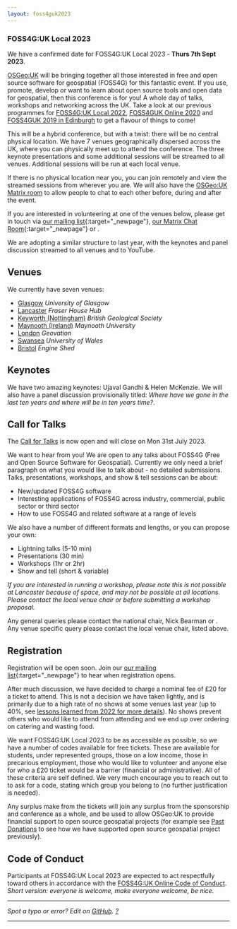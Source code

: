 ```yaml
---
layout: foss4guk2023
---
```


### FOSS4G:UK Local 2023

We have a confirmed date for FOSS4G:UK Local 2023 - **Thurs 7th Sept 2023**.

[OSGeo:UK](https://uk.osgeo.org/) will be bringing together all those interested in free and open source software for geospatial (FOSS4G) for this fantastic event. If you use, promote, develop or want to learn about open source tools and open data for geospatial, then this conference is for you! A whole day of talks, workshops and networking across the UK. Take a look at our previous programmes for [FOSS4G:UK Local 2022](https://docs.google.com/spreadsheets/d/1ChtOtqO0PfZ2ckiZqqJxyV3VhP3Xm-WnkJ6NwZ2UVTM/edit#gid=1605024148),  [FOSS4GUK Online 2020](https://uk.osgeo.org/foss4gukonline2020/programme.html) and [FOSS4GUK 2019 in Edinburgh](https://uk.osgeo.org/foss4guk2019/FOSS4GUK_2019_Programme.pdf) to get a flavour of things to come!

This will be a hybrid conference, but with a twist: there will be no central physical location. We have 7 venues geographically dispersed across the UK, where you can physically meet up to attend the conference. The three keynote presentations and some additional sessions will be streamed to all venues. Additional sessions will be run at each local venue.

If there is no physical location near you, you can join remotely and view the streamed sessions from wherever you are. We will also have the [OSGeo:UK Matrix room](https://matrix.to/#/#OSGeoUK:matrix.org) to allow people to chat to each other before, during and after the event.

If you are interested in volunteering at one of the venues below, please get in touch via [our mailing list](https://lists.osgeo.org/mailman/listinfo/uk){:target="_newpage"}, [our Matrix Chat Room](https://matrix.to/#/%23OSGeoUK:matrix.org){:target="_newpage"} or <span class="osgeoemail"></span>.

We are adopting a similar structure to last year, with the keynotes and panel discussion streamed to all venues and to YouTube. 


## Venues

We currently have seven venues:

- [Glasgow](glasgow.html) *University of Glasgow*
- [Lancaster](lancaster.html) *Fraser House Hub*
- [Keyworth (Nottingham)](keyworth.html) *British Geological Society*
- [Maynooth (Ireland)](maynooth.html) *Maynooth University*
- [London](london.html) *Geovation*
- [Swansea](swansea.html) *University of Wales*
- [Bristol](bristol.html) *Engine Shed*


## Keynotes

We have two amazing keynotes: Ujaval Gandhi & Helen McKenzie. We will also have a panel discussion provisionally titled: *Where have we gone in the last ten years and where will be in ten years time?*. 


## Call for Talks

The [Call for Talks](https://forms.gle/hvfkQvwxWjxwMXMN6) is now open and will close on Mon 31st July 2023. 

We want to hear from you! We are open to any talks about FOSS4G (Free and Open Source Software for Geospatial). Currently we only need a brief paragraph on what you would like to talk about - no detailed submissions. Talks, presentations, workshops, and show & tell sessions can be about:

- New/updated FOSS4G software
- Interesting applications of FOSS4G across industry, commercial, public sector or third sector
- How to use FOSS4G and related software at a range of levels

We also have a number of different formats and lengths, or you can propose your own:

- Lightning talks (5-10 min)
- Presentations (30 min)
- Workshops (1hr or 2hr)
- Show and tell (short & variable)

*If you are interested in running a workshop, please note this is not possible at Lancaster because of space, and may not be possible at all locations. Please contact the local venue chair or <span class="osgeoemail"></span> before submitting a workshop proposal.*

Any general queries please contact the national chair, Nick Bearman or <span class="osgeoemail"></span>. Any venue specific query please contact the local venue chair, listed above.


## Registration

Registration will be open soon. Join our [our mailing list](https://lists.osgeo.org/mailman/listinfo/uk){:target="_newpage"} to hear when registration opens. 

After much discussion, we have decided to charge a nominal fee of £20 for a ticket to attend. This is not a decision we have taken lightly, and is primarily due to a high rate of no shows at some venues last year (up to 40%, see [lessons learned from 2022 for more details](https://uk.osgeo.org/foss4guk2022local/lessons-learned.html)). No shows prevent others who would like to attend from attending and we end up over ordering on catering and wasting food. 

We want FOSS4G:UK Local 2023 to be as accessible as possible, so we have a number of codes available for free tickets. These are available for students, under represented groups, those on a low income, those in precarious employment, those who would like to volunteer and anyone else for who a £20 ticket would be a barrier (financial or administrative). All of these criteria are self defined. We very much encourage you to reach out to <span class="osgeoemail"></span> to ask for a code, stating which group you belong to (no further justification is needed). 

Any surplus make from the tickets will join any surplus from the sponsorship and conference as a whole, and be used to allow OSGeo:UK to provide financial support to open source geospatial projects (for example see [Past Donations](https://uk.osgeo.org/pastdonations.html) to see how we have supported open source geospatial project previously). 


## Code of Conduct
Participants at FOSS4G:UK Local 2023 are expected to act respectfully toward others in accordance with the [FOSS4G:UK Online Code of Conduct](code-of-conduct). *Short version: everyone is welcome, make everyone welcome, be nice.* 

----

*Spot a typo or error? Edit on [GitHub](https://github.com/osgeouk/website/blob/gh-pages/foss4guklocal2023/index.md). [?](./editing-on-github.html)*

----

<!-- Jonny Huck Email Obfuscator -->
<!-- Simply add...  <span class="osgeoemail"></span>  ...wherever you would like the email link to appear -->
<script>
    let spans = document.getElementsByClassName('osgeoemail');
    for (let i = 0; i < spans.length; i++){
        spans[i].innerHTML = Tea.decrypt("TaP7QMCgFhScZikfQl5S2WfHPdfSh44LhvA4yCJITheD063TvlsEuDlGFtNkE+SCMIKiymkA/88=", "foss4g");
    }
</script>


